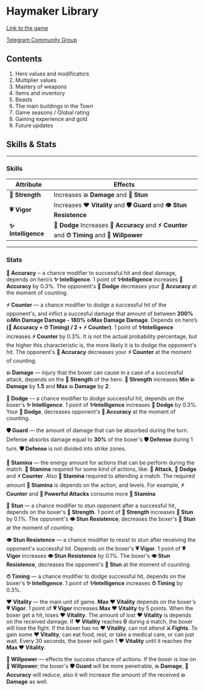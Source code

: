 # **Haymaker Library**

[Link to the game](https://www.google.com)

[Telegram Community Group](https://www.google.com)

## **Contents**

1. Hero values and modificators
2. Multiplier values
3. Mastery of weapons
4. Items and inventory
5. Beasts
6. The main buildings in the Town
7. Game seasons / Global rating
8. Gaining experience and gold
9. Future updates

## **Skills & Stats**

---

### **Skills**

| Attribute           | Effects                                                                                         |
| ------------------- | ----------------------------------------------------------------------------------------------- |
| **💪 Strength**     | Increases **💥 Damage** and **💫 Stun**                                                         |
| **💗 Vigor**        | Increases **❤️ Vitality** and **🛡 Guard** and **👁 Stun Resistence**                             |
| **✨ Intelligence** | **🔰 Dodge** Increases **🎯 Accuracy** and **⚡ Counter** and **⏱ Timing** and **🔅 Willpower** |

---

### **Stats**

**🎯 Accuracy** ‒ a chance modifier to successful hit and deal damage, depends on hero’s **✨ Intelligence**. 1 point of **✨Intelligence** increases **🎯 Accuracy** by 0.3%. The opponent's **🔰 Dodge** decreases your **🎯 Accuracy** at the moment of counting.

**⚡️ Counter** — a chance modifier to dodge a successful hit of the opponent's, and inflict a succesful damage that amount of between **200% 💥Min Damage Damage - 180% 💥Max Damage Damage**. Depends on hero’s **(🎯 Accuracy + ⏱ Timing) / 2 + ⚡ Counter)**. 1 point of **✨Intelligence** increases **⚡️ Counter** by 0.3%. It is not the actual probability percentage, but the higher this characteristic is, the more likely it is to dodge the opponent's hit. The opponent's **🎯 Accuracy** decreases your **⚡ Counter** at the moment of counting.

**💥 Damage** — injury that the boxer can cause in a case of a successful attack, depends on the **💪 Strength** of the hero. **💪 Strength** increases **Min 💥 Damage** by **1.5** and **Max 💥 Damage** by **2**.

**🔰 Dodge** — a chance modifier to dodge successful hit, depends on the boxer's **✨ Intelligence**. 1 point of **✨Intelligence** increases **🔰 Dodge** by 0.3%. Your **🔰 Dodge**, decreases opponent's **🎯 Accuracy** at the moment of counting.

**🛡 Guard** — the amount of damage that can be absorbed during the turn. Defense absorbs damage equal to **30%** of the boxer's **🛡 Defense** during 1 turn. **🛡 Defense** is not divided into strike zones.

**🔋 Stamina** — the energy amount for actions that can be perform during the match. **🔋 Stamina** required for some kind of actions, like: **🥊 Attack**, **🔰 Dodge** and **⚡ Counter**. Also **🔋 Stamina** required to attending a match. The required amount **🔋 Stamina** is depends on the action, and levels. For example, **⚡ Counter** and **🥊 Powerful Attacks** consume more **🔋 Stamina**

**💫 Stun** — a chance modifier to stun opponent after a successful hit, depends on the boxer's **💪 Strength**. 1 point of **💪 Strength** increases **💫 Stun** by 0.1%. The opponent's **👁 Stun Resistence**, decreases the boxer's **💫 Stun** at the moment of counting.

**👁 Stun Resistence** — a chance modifier to resist to stun after receiving the opponent's successful hit. Depends on the boxer's **💗 Vigor**. 1 point of **💗 Vigor** increases **👁 Stun Resistence** by 0.1%. The boxer's **👁 Stun Resistence**, decreases the opponent's **💫 Stun** at the moment of counting.

**⏱ Timing** — a chance modifier to dodge successful hit, depends on the boxer's **✨ Intelligence**. 1 point of **✨Intelligence** increases **⏱ Timing** by 0.3%.

**❤️ Vitality** — the main unit of game. **Max ❤️ Vitality** depends on the boxer's **💗 Vigor**. 1 point of **💗 Vigor** increases **Max ❤️ Vitality** by 5 points. When the boxer get a hit, loses **❤️ Vitality**. The amount of lost **❤️ Vitality** is depends on the received damage. If **❤️ Vitality** reaches **0** during a match, the boxer will lose the fight. If the boxer has no **❤️ Vitality**, can not attend **⚔ Fights**. To gain some **❤️ Vitality**, can eat food, rest, or take a medical care, or can just wait. Every 30 seconds, the boxer will gain 1 **❤️ Vitality** until it reaches the **Max ❤️ Vitality**.

**🧠 Willpower** — effects the success chance of actions. If the boxer is low on **🧠 Willpower**; the boxer's **🛡 Guard** will be more penetrable, **💥 Damage**, **🎯 Accuracy** will reduce, also it will increase the amount of the received **💥 Damage** as well.
